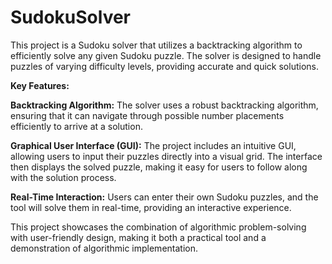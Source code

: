 # SudokuSolver

This project is a Sudoku solver that utilizes a backtracking algorithm to efficiently solve any given Sudoku puzzle. The solver is designed to handle puzzles of varying difficulty levels, providing accurate and quick solutions.

**Key Features:**

**Backtracking Algorithm:** The solver uses a robust backtracking algorithm, ensuring that it can navigate through possible number placements efficiently to arrive at a solution.

**Graphical User Interface (GUI):** The project includes an intuitive GUI, allowing users to input their puzzles directly into a visual grid. The interface then displays the solved puzzle, making it easy for users to follow along with the solution process.

**Real-Time Interaction:** Users can enter their own Sudoku puzzles, and the tool will solve them in real-time, providing an interactive experience.


This project showcases the combination of algorithmic problem-solving with user-friendly design, making it both a practical tool and a demonstration of algorithmic implementation.
